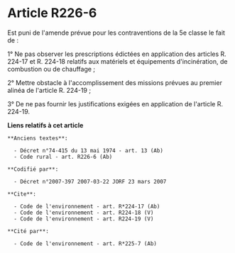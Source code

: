 # Article R226-6

Est puni de l'amende prévue pour les contraventions de la 5e classe le fait de :

1° Ne pas observer les prescriptions édictées en application des articles R. 224-17 et R. 224-18 relatifs aux matériels et
équipements d'incinération, de combustion ou de chauffage ;

2° Mettre obstacle à l'accomplissement des missions prévues au premier alinéa de l'article R. 224-19 ;

3° De ne pas fournir les justifications exigées en application de l'article R. 224-19.

**Liens relatifs à cet article**

	**Anciens textes**:

	  - Décret n°74-415 du 13 mai 1974 - art. 13 (Ab)
	  - Code rural - art. R226-6 (Ab)

	**Codifié par**:

	  - Décret n°2007-397 2007-03-22 JORF 23 mars 2007

	**Cite**:

	  - Code de l'environnement - art. R*224-17 (Ab)
	  - Code de l'environnement - art. R224-18 (V)
	  - Code de l'environnement - art. R224-19 (V)

	**Cité par**:

	  - Code de l'environnement - art. R*225-7 (Ab)
